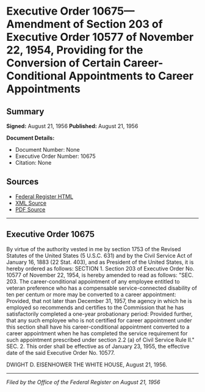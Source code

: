 # Executive Order 10675—Amendment of Section 203 of Executive Order 10577 of November 22, 1954, Providing for the Conversion of Certain Career-Conditional Appointments to Career Appointments

## Summary

**Signed:** August 21, 1956
**Published:** August 21, 1956

**Document Details:**
- Document Number: None
- Executive Order Number: 10675
- Citation: None

## Sources
- [Federal Register HTML](https://www.presidency.ucsb.edu/documents/executive-order-10675-amendment-section-203-executive-order-10577-november-22-1954)
- [XML Source](None)
- [PDF Source](None)

---

## Executive Order 10675

By virtue of the authority vested in me by section 1753 of the Revised Statutes of the United States (5 U.S.C. 631) and by the Civil Service Act of January 16, 1883 (22 Stat. 403), and as President of the United States, it is hereby ordered as follows:
SECTION 1. Section 203 of Executive Order No. 10577 of November 22, 1954, is hereby amended to read as follows:
"SEC. 203. The career-conditional appointment of any employee entitled to veteran preference who has a compensable service-connected disability of ten per centum or more may be converted to a career appointment: Provided, that not later than December 31, 1957, the agency in which he is employed so recommends and certifies to the Commission that he has satisfactorily completed a one-year probationary period: Provided further, that any such employee who is not certified for career appointment under this section shall have his career-conditional appointment converted to a career appointment when he has completed the service requirement for such appointment prescribed under section 2.2 (a) of Civil Service Rule II."
SEC. 2. This order shall be effective as of January 23, 1955, the effective date of the said Executive Order No. 10577.

DWIGHT D. EISENHOWER
THE WHITE HOUSE,
August 21, 1956.

---

*Filed by the Office of the Federal Register on August 21, 1956*
